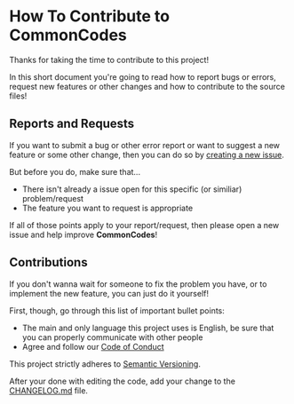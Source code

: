 # How To Contribute to CommonCodes #

Thanks for taking the time to contribute to this project!

In this short document you're going to read how to report bugs or errors,
request new features or other changes and how to contribute to the source files!

## Reports and Requests ##

If you want to submit a bug or other error report or want to suggest a new
feature or some other change, then you can do so by [creating a new issue][new_issue].

But before you do, make sure that...

* There isn't already a issue open for this specific (or similiar)
  problem/request
* The feature you want to request is appropriate

If all of those points apply to your report/request, then please open a new
issue and help improve **CommonCodes**!

[new_issue]: https://github.com/SpEZiiL/%%REPO_NAME%%/issues/new/choose "Create new Issue"

## Contributions ##

If you don't wanna wait for someone to fix the problem you have, or to implement
the new feature, you can just do it yourself!

First, though, go through this list of important bullet points:

* The main and only language this project uses is English, be sure that you can
  properly communicate with other people
* Agree and follow our [Code of Conduct](CODE_OF_CONDUCT.md)

This project strictly adheres to [Semantic Versioning][semver].

After your done with editing the code, add your change to the
[CHANGELOG.md](CHANGELOG.md) file.

[semver]: https://semver.org/spec/v2.0.0.html "Semantic Versioning v2.0.0"
